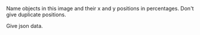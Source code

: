 

Name objects in this image and their x and y positions in percentages. Don't give duplicate positions.

Give json data.